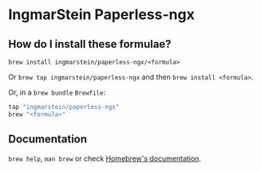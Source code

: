 # IngmarStein Paperless-ngx

## How do I install these formulae?

`brew install ingmarstein/paperless-ngx/<formula>`

Or `brew tap ingmarstein/paperless-ngx` and then `brew install <formula>`.

Or, in a `brew bundle` `Brewfile`:

```ruby
tap "ingmarstein/paperless-ngx"
brew "<formula>"
```

## Documentation

`brew help`, `man brew` or check [Homebrew's documentation](https://docs.brew.sh).
